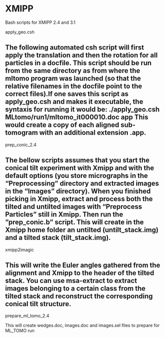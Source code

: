 XMIPP
============

Bash scripts for XMIPP 2.4 and 3.1

apply_geo.csh

The following automated csh script will first apply the translation and then the rotation for all particles in a docfile. This script should be run from the same directory as from where the mltomo program was launched (so that the relative filenames in the docfile point to the correct files).If one saves this script as apply_geo.csh and makes it executable, the syntaxis for running it would be:
./apply_geo.csh MLtomo/run1/mltomo_it000010.doc app
This would create a copy of each aligned sub-tomogram with an additional extension .app.
------------------
prep_conic_2.4

The bellow scripts assumes that you start the conical tilt experiment with Xmipp and with the default options (you store micrographs in the “Preprocessing” directory and extracted images in the “Images” directory). When you finished picking in Xmipp, extract and process both the tilted and untilted images with “Preprocess Particles” still in Xmipp. Then run the ”prep_conic.b” script. This will create in the Xmipp home folder an untilted (untilt_stack.img) and a tilted stack (tilt_stack.img).
------------------
xmipp2imagic

This will write the Euler angles gathered from the alignment and Xmipp to the header of the tilted stack. You can use msa-extract to extract images belonging to a certain class from the tilted stack and reconstruct the corresponding conical tilt structure.
------------------
prepare_ml_tomo_2.4

This will create wedges.doc, images.doc and images.sel files to prepare for ML_TOMO run
